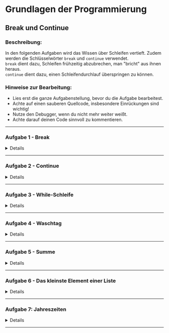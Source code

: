 # Grundlagen der Programmierung

## Break und Continue

### Beschreibung:
In den folgenden Aufgaben wird das Wissen über Schleifen vertieft.
Zudem werden die Schlüsselwörter `break` und `continue` verwendet.  
`break` dient dazu, Schleifen frühzeitig abzubrechen, man "bricht" aus ihnen heraus.  
`continue` dient dazu, einen Schleifendurchlauf überspringen zu können.

### Hinweise zur Bearbeitung:
- Lies erst die ganze Aufgabenstellung, bevor du die Aufgabe bearbeitest.
- Achte auf einen sauberen Quellcode, insbesondere Einrückungen sind wichtig!
- Nutze den Debugger, wenn du nicht mehr weiter weißt.
- Achte darauf deinen Code sinnvoll zu kommentieren.

---

### Aufgabe 1 - Break

<details>

> In dieser Aufgabe ist die Konstante `numbers` vorgegeben, diese muss nicht angepasst werden.

Schreibe eine Schleife, welche jedes Element der Liste auf der Konsole ausgibt.
Wenn das Element `42` ist, soll auf der Konsole zusätzlich `Zahl gefunden` ausgegeben werden.
Breche daraufhin die Schleife ab.

Am Ende sollte auf der Konsole also folgendes stehen:
```
62  
34  
364  
235  
57  
68  
2  
325  
6
42
Zahl gefunden
```

**Modul für die Aufgabe:** *Aufgabe1*  
**Datei für die Aufgabe:** *Break.kt*

</details>

---

### Aufgabe 2 - Continue

<details>

> In dieser Aufgabe ist die Konstante `numbers` vorgegeben, diese muss nicht angepasst werden.

Schreibe eine Schleife, welche jedes Element der Liste auf der Konsole ausgibt.
Sollte das Element jedoch `42` sein, so soll das Element **nicht** auf der Konsole ausgegeben werden.
Nutze hierfür das Schlüsselwort `continue`.

Am Ende sollte auf der Konsole also folgendes stehen:
```
34  
235  
24  
7346  
34
```

**Modul für die Aufgabe:** *Aufgabe2*  
**Datei für die Aufgabe:** *Continue.kt*


</details>

---

### Aufgabe 3 - While-Schleife

<details>

Erstelle eine Funktion, welche als Parameter eine Liste und eine Zahl übergeben bekommt.
Die Funktion soll mittels *While-Schleife* die Werte in der Liste mit der gegebenen Zahl multiplizieren.
Am Ende soll die Funktion die multiplizierte Liste wieder zurückgegeben.

> In der `main()` ist schon eine Liste namens `numbers` gegeben, diese kannst du verwenden, um deine Funktion zu testen.

Sollte man die Liste `numbers` und `3` in die Funktion geben, so sollte auf der Konsole folgendes stehen.
(Der print Befehl sollte in der `main()` stehen)

```
[75.0, 99.9, 150.0, 300.0]
```

**Modul für die Aufgabe:** *Aufgabe3*  
**Datei für die Aufgabe:** *WhileSchleife.kt*

</details>

---

### Aufgabe 4 - Waschtag

<details>

Wir haben einen Haufen an T-Shirts, die wir waschen wollen.
Dazu müssen wir die T-Shirts erstmal nach Farbe sortieren.
Die zu waschenden T-Shirts sind in der Liste `shirts` gespeichert.

Schreibe eine Schleife deiner Wahl, die die Liste an T-Shirts durchgeht.  
Wenn die Farbe Rot ist, füge das T-Shirt der Liste redShirts hinzu.
Wenn die Farbe Blau ist, füge das T-Shirt der Liste blueShirts hinzu.  
Wie viele T-Shirts jeder Farbe gibt es?

**Modul für die Aufgabe:** *Aufgabe4*  
**Datei für die Aufgabe:** *Waschtag.kt*

</details>

---

### Aufgabe 5 - Summe

<details>

Wir kriegen von unserem Chef eine Liste mit Gebühren, die zu bezahlen sind.  
Er möchte wissen, wie viel er insgesamt zahlen muss.

Schreibe eine Funktion, die eine Liste mit Zahlen als Parameter bekommt,  
die Zahlen zusammen addiert und das Ergebnis wieder zurückgibt.

- Du darfst für deine Lösung nicht die `sum()` Funktion verwenden.
- Löse das Problem mit einer Schleife.

Deine Funktion stimmt, wenn du in etwa `5366.78` heraus bekommst,
solltest du deine Funktion auf die gegebene Liste `fees` anwenden.  
(Das Ergebnis kann sich von Computer zu Computer ein ganz kleines bisschen unterscheiden).

**Modul für die Aufgabe:** *Aufgabe5*  
**Datei für die Aufgabe:** *Gebuehren.kt*

</details>

---

### Aufgabe 6 - Das kleinste Element einer Liste

<details>

Schreibe eine Funktion, die eine Liste mit Zahlen als Parameter bekommt.  
Schreibe in der Funktion eine Schleife deiner Wahl, die über die Liste läuft
und die kleinste Zahl herausfindet.  
Anschließend soll die Funktion die kleinste Zahl zurückgeben und in der Konsole ausgeben.

- Du darfst für deine Lösung nicht die `min()` Funktion verwenden.
- Löse das Problem mit einer Schleife.

Wenn du deine Funktion auf die gegebene Liste `numbers`anwendest,
funktioniert sie, wenn du `24` heraus bekommst.

**Modul für die Aufgabe:** *Aufgabe6*  
**Datei für die Aufgabe:** *KleinsteElement.kt*

</details>

---

### Aufgabe 7: Jahreszeiten

<details>

> In dieser Aufgabe ist eine Liste `monate` mit allen 12 Monaten gegeben, welche nicht angepasst werden soll.

**A)**  
Schreibe eine Funktion, welche einen Monat als Parameter erhält und die Jahreszeit für den Monat zurückgibt.

Die Monate sind dabei so auf die Jahreszeiten verteilt:

- Winter:
    - Dezember, Januar, Februar
- Frühling:
    - März, April, Mai
- Sommer:
    - Juni, Juli, August
- Herbst:
    - September, Oktober, November

D.h. wenn die Funktion den Monat "April" als Parameter bekommt,  
soll die Funktion die Jahreszeit "Frühling" zurückgeben.

---

**B)**

Schreibe in der `main()` eine Schleife,
die alle Monate mit ihrer Jahreszeit in der Konsole ausgibt.

In der Konsole sollte dann folgendes ausgegeben werden:

```
Der Januar ist im Winter
Der Februar ist im Winter
Der März ist im Frühling
...
Der Dezember ist im Winter
```

---

**C)**

Schreibe eine Schleife deiner Wahl, die nur die Sommermonate in der Konsole ausgibt.

---

**D)**

Schreibe eine Schleife deiner Wahl, die alle Monate außer den Juni und den September ausgibt.

---

**E)**

Schreibe eine Schleife deiner Wahl, die ab dem März jeden zweiten Monat ausgibt.

**Modul für die Aufgabe:** *Aufgabe7*  
**Datei für die Aufgabe:** *Jahreszeiten.kt*

</details>

---
